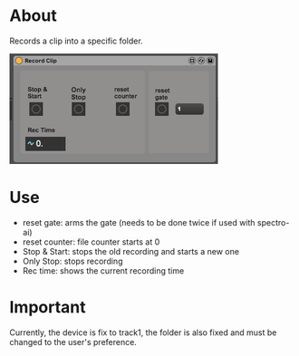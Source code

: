 # About
Records a clip into a specific folder.

![interface](docs/record-clip-interface.png)

# Use

 - reset gate: arms the gate (needs to be done twice if used with spectro-ai)
 - reset counter: file counter starts at 0
 - Stop & Start: stops the old recording and starts a new one 
 - Only Stop: stops recording
 - Rec time: shows the current recording time


# Important

Currently, the device is fix to track1, the folder is also fixed and must be changed to the user's preference. 
